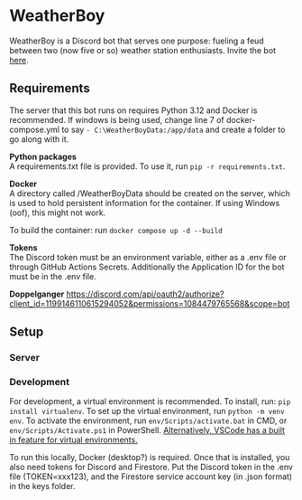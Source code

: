 # WeatherBoy
WeatherBoy is a Discord bot that serves one purpose: fueling a feud between two (now five or so) weather station enthusiasts. Invite the bot [here](https://discord.com/api/oauth2/authorize?client_id=1197038110417109122&permissions=414464862272&scope=bot).

## Requirements
The server that this bot runs on requires Python 3.12 and Docker is recommended. If windows is being used, change line 7 of docker-compose.yml to say `- C:\WeatherBoyData:/app/data` and create a folder to go along with it.

**Python packages**  
A requirements.txt file is provided. To use it, run `pip -r requirements.txt`.

**Docker**  
A directory called /WeatherBoyData should be created on the server, which is used to hold persistent information for the container.
If using Windows (oof), this might not work.

To build the container: run `docker compose up -d --build`

**Tokens**  
The Discord token must be an environment variable, either as a .env file or through GitHub Actions Secrets. Additionally the Application ID for the bot must be in the .env file.

**Doppelganger**
https://discord.com/api/oauth2/authorize?client_id=1199146110615294052&permissions=1084479765568&scope=bot

## Setup
### Server
### Development

For development, a virtual environment is recommended. To install, run:
`pip install virtualenv`. To set up the virtual environment, run
`python -m venv env`. To activate the environment, run `env/Scripts/activate.bat` in CMD, or `env/Scripts/Activate.ps1` in PowerShell. [Alternatively, VSCode has a built in feature for virtual environments.](https://code.visualstudio.com/docs/python/environments)

To run this locally, Docker (desktop?) is required. Once that is installed, you also need tokens for Discord and Firestore. Put the Discord token in the .env file (TOKEN=xxx123), and the Firestore service account key (in .json format) in the keys folder.